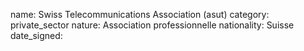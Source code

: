 name: Swiss Telecommunications Association (asut)
category: private_sector
nature:  Association professionnelle 
nationality: Suisse
date_signed:
    